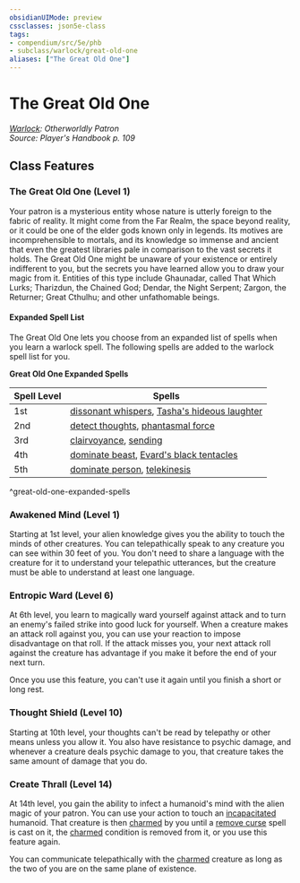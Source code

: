 ```yaml
---
obsidianUIMode: preview
cssclasses: json5e-class
tags:
- compendium/src/5e/phb
- subclass/warlock/great-old-one
aliases: ["The Great Old One"]
---
```

# The Great Old One
*[Warlock](warlock.md): Otherworldly Patron*  
*Source: Player's Handbook p. 109*  


## Class Features

### The Great Old One (Level 1)

Your patron is a mysterious entity whose nature is utterly foreign to the fabric of reality. It might come from the Far Realm, the space beyond reality, or it could be one of the elder gods known only in legends. Its motives are incomprehensible to mortals, and its knowledge so immense and ancient that even the greatest libraries pale in comparison to the vast secrets it holds. The Great Old One might be unaware of your existence or entirely indifferent to you, but the secrets you have learned allow you to draw your magic from it. Entities of this type include Ghaunadar, called That Which Lurks; Tharizdun, the Chained God; Dendar, the Night Serpent; Zargon, the Returner; Great Cthulhu; and other unfathomable beings.

#### Expanded Spell List

The Great Old One lets you choose from an expanded list of spells when you learn a warlock spell. The following spells are added to the warlock spell list for you.

**Great Old One Expanded Spells**

| Spell Level | Spells |
|-------------|--------|
| 1st | [dissonant whispers](/Systems/5e/spells/dissonant-whispers.md), [Tasha's hideous laughter](/Systems/5e/spells/tashas-hideous-laughter.md) |
| 2nd | [detect thoughts](/Systems/5e/spells/detect-thoughts.md), [phantasmal force](/Systems/5e/spells/phantasmal-force.md) |
| 3rd | [clairvoyance](/Systems/5e/spells/clairvoyance.md), [sending](/Systems/5e/spells/sending.md) |
| 4th | [dominate beast](/Systems/5e/spells/dominate-beast.md), [Evard's black tentacles](/Systems/5e/spells/evards-black-tentacles.md) |
| 5th | [dominate person](/Systems/5e/spells/dominate-person.md), [telekinesis](/Systems/5e/spells/telekinesis.md) |
^great-old-one-expanded-spells

### Awakened Mind (Level 1)

Starting at 1st level, your alien knowledge gives you the ability to touch the minds of other creatures. You can telepathically speak to any creature you can see within 30 feet of you. You don't need to share a language with the creature for it to understand your telepathic utterances, but the creature must be able to understand at least one language.

### Entropic Ward (Level 6)

At 6th level, you learn to magically ward yourself against attack and to turn an enemy's failed strike into good luck for yourself. When a creature makes an attack roll against you, you can use your reaction to impose disadvantage on that roll. If the attack misses you, your next attack roll against the creature has advantage if you make it before the end of your next turn.

Once you use this feature, you can't use it again until you finish a short or long rest.

### Thought Shield (Level 10)

Starting at 10th level, your thoughts can't be read by telepathy or other means unless you allow it. You also have resistance to psychic damage, and whenever a creature deals psychic damage to you, that creature takes the same amount of damage that you do.

### Create Thrall (Level 14)

At 14th level, you gain the ability to infect a humanoid's mind with the alien magic of your patron. You can use your action to touch an [incapacitated](/Systems/5e/rules/conditions.md#incapacitated) humanoid. That creature is then [charmed](/Systems/5e/rules/conditions.md#charmed) by you until a [remove curse](/Systems/5e/spells/remove-curse.md) spell is cast on it, the [charmed](/Systems/5e/rules/conditions.md#charmed) condition is removed from it, or you use this feature again.

You can communicate telepathically with the [charmed](/Systems/5e/rules/conditions.md#charmed) creature as long as the two of you are on the same plane of existence.
